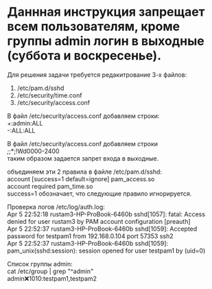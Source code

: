 # Даннная инструкция запрещает всем пользователям, кроме группы admin логин в выходные (суббота и воскресенье).

  Для решения задачи требуется редакитрование 3-х файлов:
1. /etc/pam.d/sshd
2. /etc/security/time.conf
3. /etc/security/access.conf


В файл /etc/security/access.conf добавляем строки:  
+:admin:ALL  
-:ALL:ALL


В файл /etc/security/access.conf добавляем строки  
*;*;*;!Wd0000-2400  
таким образом задается запрет входа в выходные.

объединяем эти 2 правила в файле /etc/pam.d/sshd:  
account  [success=1 default=ignore]     pam_access.so  
account  required     pam_time.so  
success=1 обозначает, что следующие правило игнорируется.


Проверка логов /etc/log/auth.log:  
Apr  5 22:52:18 rustam3-HP-ProBook-6460b sshd[1057]: fatal: Access denied for user rustam3 by PAM account configuration [preauth]  
Apr  5 22:52:37 rustam3-HP-ProBook-6460b sshd[1059]: Accepted password for testpam1 from 192.168.0.104 port 57353 ssh2  
Apr  5 22:52:37 rustam3-HP-ProBook-6460b sshd[1059]: pam_unix(sshd:session): session opened for user testpam1 by (uid=0)  


Список группы admin:  
cat /etc/group | grep "^admin"  
admin:x:1010:testpam1,testpam2
